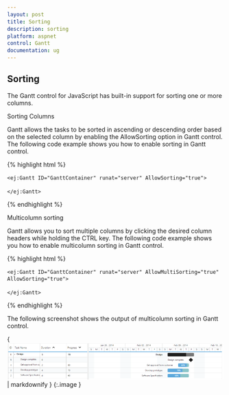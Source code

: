 ```yaml
---
layout: post
title: Sorting
description: sorting
platform: aspnet
control: Gantt
documentation: ug
---
```


## Sorting

The Gantt control for JavaScript has built-in support for sorting one or more columns.

Sorting Columns

Gantt allows the tasks to be sorted in ascending or descending order based on the selected column by enabling the AllowSorting option in Gantt control. The following code example shows you how to enable sorting in Gantt control.



{% highlight html %}



    <ej:Gantt ID="GanttContainer" runat="server" AllowSorting="true">

    </ej:Gantt>



{% endhighlight %}

Multicolumn sorting

Gantt allows you to sort multiple columns by clicking the desired column headers while holding the CTRL key. The following code example shows you how to enable multicolumn sorting in Gantt control.



{% highlight html %}



    <ej:Gantt ID="GanttContainer" runat="server" AllowMultiSorting="true"  AllowSorting="true">

    </ej:Gantt>



{% endhighlight %}



The following screenshot shows the output of multicolumn sorting in Gantt control.



{ ![](Sorting_images/Sorting_img1.png) | markdownify }
{:.image }


